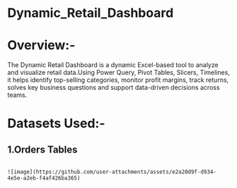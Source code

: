 # Dynamic_Retail_Dashboard
# Overview:-
The Dynamic Retail Dashboard is a dynamic Excel-based tool to analyze and visualize retail data.Using Power Query, Pivot Tables, Slicers, Timelines, it helps identify top-selling categories, monitor profit margins, track returns, solves key business questions and support data-driven decisions across teams.
# Datasets Used:-
## 1.Orders Tables
																						
																						![image](https://github.com/user-attachments/assets/e2a20d9f-d934-4e5e-a2eb-f4af426ba365)
